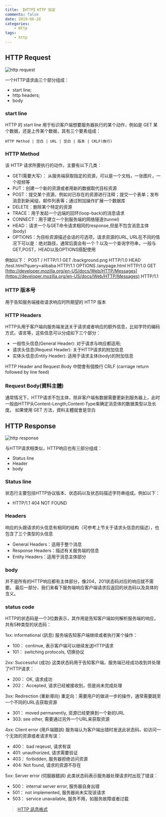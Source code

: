 ```yaml
---
title: 【HTTP】HTTP 協定
comments: false
date: 2019-06-28
categories:
    - Http
tags:
    - http
---
```


## HTTP Request

![http request](0_sLSQTavgAyE-H5ve.jpeg)

一个HTTP请求由三个部分组成：

- start line;
- http headers;
- body

### start line

HTTP 的 start line 用于标识客户端想要服务器执行的某个动作，例如是 GET 某个数据，还是上传某个数据，其有三个要素组成：

`HTTP Method | 空白 | URL | 空白 | 版本 | CRLF(換行)`

### HTTP Method

该 HTTP 请求所要执行的动作，主要有以下几类：

- GET(需要大写）： 从服务端获取指定的资源，可以是一个文档，一张图片，一个视频等
- PUT：创建一个新的资源或者用新的数据取代目标资源
- POST：提交某个资源，例如对已存在的资源进行注释；提交一个表单；发布消息到新闻组，邮件列表等；通过附加操作扩展一个数据库
- DELETE：删除某个特定的资源
- TRACE：用于发起一个远端的回环(loop-back)的消息请求
- CONNECT：用于建立一个到服务端的网络隧道(tunnel)
- HEAD：请求一个与GET命令请求相同的response,但是不包含消息主体(body)
- OPTIONS：为目标资源描述会话的可选项，请求资源的URL, URL在不同的情况下可以是：绝对路径，通常后面会有一个 ? 以及一个查询字符串，一般与GET,POST，HEAD以及OPTIONS搭配使用

例如以下：
POST / HTTP/1.1
GET /background.png HTTP/1.0
HEAD /test.html?query=alibaba HTTP/1.1
OPTIONS /anypage.html HTTP/1.0
GET [http://developer.mozilla.org/en-US/docs/Web/HTTP/Messages](https://developer.mozilla.org/en-US/docs/Web/HTTP/Messages) HTTP/1.1

### HTTP 版本号

用于告知服务端接收请求响应时所期望的 HTTP 版本

### HTTP Headers

HTTP头用于客户端向服务端发送关于请求或者响应的额外信息，比如字符的编码方式，语言等，这些信息可以分成如下三个部分：

- 一般性头信息(General Header): 对于请求与响应都适用;
- 请求头信息(Request Header): 关于HTTP请求的附加信息
- 实体头信息(Entity Header): 适用于请求主体(body)的附加信息

HTTP Header and Request Body 中間會有個換行 CRLF (carriage return followed by line feed)

### Request Body(資料主體)

通常情况下，HTTP请求不包主体，除非客户端有数据需要更新到服务器上，此时一般由HTTP头Content-Length,Content-Type来确定消息体的数据类型以及长度。
如果使用 GET 方法，資料主體就會是空白

## HTTP Response

![http response](0_0hCU5MOv5GbbfaoW.jpeg)

与HTTP请求相类似，HTTP响应也有三部分组成：

- Status line
- Header
- body

### Status line

状态行主要包括HTTP协议版本、状态码以及状态码描述字符串组成。例如以下：

- HTTP/1.1 404 NOT FOUND

### Headers

响应的头跟请求的头信息有相同的结构（可参考上节关于请求头信息的描述），也包含了三个类型的头信息

- General Headers：适用于整个消息
- Response Headers：描述有关服务端的信息
- Entity Headers：适用于消息主体部分

### body

并不是所有的HTTP响应都有主体部分，像204，201状态码对应的响应就不需要。
最后一部分，我们来看下服务端响应客户端请求后返回的状态码以及具体的含义。

### status code
HTTP的状态码是一个3位数表示，其作用是告知客户端如何解析服务端的响应，共有5种类型的状态码：

1xx: informational (訊息)
服务端告知客户端继续或者执行某个操作：

- 100： continue, 表示客户端可以继续发送HTTP请求
- 101： switching protocols, 切换协议

2xx: Successful (成功)
这类状态码用于告知客户端，服务端已经成功收到并处理了HTTP请求：

- 200： OK, 请求成功
- 202： Accepted, 请求已经被接收到，但是尚未完成处理

3xx: Redirection (重新導向)
重定向：需要用户的做进一步的操作，通常需要跳至一个不同的URL去获取资源

- 301： moved permanently, 资源已经更换到一个新的URL
- 303: see other, 需要通过另外一个URL来获取资源

4xx: Client error (用戶端錯誤)
服务端认为客户端出错时发送此状态码，如访问一个无效的资源或者请求有误：

- 400： bad reqeust, 请求有误
- 401: unauthorized, 请求需要验证
- 403： forbidden, 服务器拒绝访问资源
- 404: Not found, 请求的资源不存在

5xx: Server error (伺服器錯誤)
此类状态码表示服务器处理请求时出现了错误：

- 500： internal server error, 服务器自身出错
- 501： not implemented, 服务器尚未实现该请求
- 503： service unavailable, 服务不用，如服务故障或者过载

> [HTTP 訊息格式](https://notfalse.net/39/http-message-format#crlf)